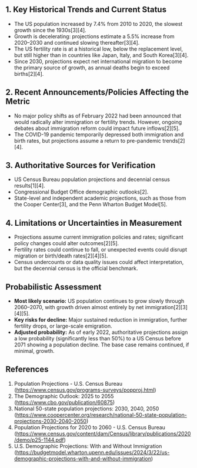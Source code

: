 ## 1. Key Historical Trends and Current Status

- The US population increased by 7.4% from 2010 to 2020, the slowest growth since the 1930s[3][4].
- Growth is decelerating: projections estimate a 5.5% increase from 2020–2030 and continued slowing thereafter[3][4].
- The US fertility rate is at a historical low, below the replacement level, but still higher than in countries like Japan, Italy, and South Korea[3][4].
- Since 2030, projections expect net international migration to become the primary source of growth, as annual deaths begin to exceed births[2][4].

## 2. Recent Announcements/Policies Affecting the Metric

- No major policy shifts as of February 2022 had been announced that would radically alter immigration or fertility trends. However, ongoing debates about immigration reform could impact future inflows[2][5].
- The COVID-19 pandemic temporarily depressed both immigration and birth rates, but projections assume a return to pre-pandemic trends[2][4].

## 3. Authoritative Sources for Verification

- US Census Bureau population projections and decennial census results[1][4].
- Congressional Budget Office demographic outlooks[2].
- State-level and independent academic projections, such as those from the Cooper Center[3], and the Penn Wharton Budget Model[5].

## 4. Limitations or Uncertainties in Measurement

- Projections assume current immigration policies and rates; significant policy changes could alter outcomes[2][5].
- Fertility rates could continue to fall, or unexpected events could disrupt migration or birth/death rates[2][4][5].
- Census undercounts or data quality issues could affect interpretation, but the decennial census is the official benchmark.

## Probabilistic Assessment

- **Most likely scenario:** US population continues to grow slowly through 2060–2070, with growth driven almost entirely by net immigration[2][3][4][5].
- **Key risks for decline:** Major sustained reduction in immigration, further fertility drops, or large-scale emigration.
- **Adjusted probability:** As of early 2022, authoritative projections assign a low probability (significantly less than 50%) to a US Census before 2071 showing a population decline. The base case remains continued, if minimal, growth.

## References

1. Population Projections - U.S. Census Bureau (https://www.census.gov/programs-surveys/popproj.html)
2. The Demographic Outlook: 2025 to 2055 (https://www.cbo.gov/publication/60875)
3. National 50-state population projections: 2030, 2040, 2050 (https://www.coopercenter.org/research/national-50-state-population-projections-2030-2040-2050)
4. Population Projections for 2020 to 2060 - U.S. Census Bureau (https://www.census.gov/content/dam/Census/library/publications/2020/demo/p25-1144.pdf)
5. U.S. Demographic Projections: With and Without Immigration (https://budgetmodel.wharton.upenn.edu/issues/2024/3/22/us-demographic-projections-with-and-without-immigration)